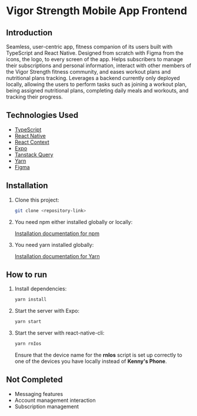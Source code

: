 # Vigor Strength Mobile App Frontend

## Introduction

Seamless, user-centric app, fitness companion of its users built with TypeScript and React Native. Designed from scratch with Figma from the icons, the logo, to every screen of the app. Helps subscribers to manage their subscriptions and personal information, interact with other members of the Vigor Strength fitness community, and eases workout plans and nutritional plans tracking. Leverages a backend currently only deployed locally, allowing the users to perform tasks such as joining a workout plan, being assigned nutritional plans, completing daily meals and workouts, and tracking their progress.

## Technologies Used

- [TypeScript](https://www.typescriptlang.org/)
- [React Native](https://reactnative.dev/)
- [React Context](https://reactjs.org/docs/context.html)
- [Expo](https://expo.dev/)
- [Tanstack Query](https://tanstack.com/query/latest)
- [Yarn](https://yarnpkg.com/)
- [Figma](https://www.figma.com/)

## Installation

1. Clone this project:

   ```sh
   git clone <repository-link>
   ```

2. You need npm either installed globally or locally:

   [Installation documentation for npm](https://docs.npmjs.com/downloading-and-installing-node-js-and-npm)

3. You need yarn installed globally:

   [Installation documentation for Yarn](https://classic.yarnpkg.com/en/docs/install)

## How to run

1. Install dependencies:

   ```sh
   yarn install
   ```

2. Start the server with Expo:

   ```sh
   yarn start
   ```

3. Start the server with react-native-cli:

   ```sh
   yarn rnIos
   ```

   Ensure that the device name for the **rnIos** script is set up correctly to one of the devices you have locally instead of **Kenny's Phone**.

## Not Completed

- Messaging features
- Account management interaction
- Subscription management
